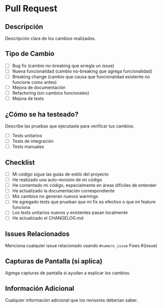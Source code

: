 # Pull Request

## Descripción
Descripción clara de los cambios realizados.

## Tipo de Cambio
- [ ] Bug fix (cambio no-breaking que arregla un issue)
- [ ] Nueva funcionalidad (cambio no-breaking que agrega funcionalidad)
- [ ] Breaking change (cambio que causa que funcionalidad existente no funcione como antes)
- [ ] Mejora de documentación
- [ ] Refactoring (sin cambios funcionales)
- [ ] Mejora de tests

## ¿Cómo se ha testeado?
Describe las pruebas que ejecutaste para verificar tus cambios.

- [ ] Tests unitarios
- [ ] Tests de integración
- [ ] Tests manuales

## Checklist
- [ ] Mi código sigue las guías de estilo del proyecto
- [ ] He realizado una auto-revisión de mi código
- [ ] He comentado mi código, especialmente en áreas difíciles de entender
- [ ] He actualizado la documentación correspondiente
- [ ] Mis cambios no generan nuevos warnings
- [ ] He agregado tests que prueban que mi fix es efectivo o que mi feature funciona
- [ ] Los tests unitarios nuevos y existentes pasan localmente
- [ ] He actualizado el CHANGELOG.md

## Issues Relacionados
Menciona cualquier issue relacionado usando `#numero_issue`
Fixes #(issue)

## Capturas de Pantalla (si aplica)
Agrega capturas de pantalla si ayudan a explicar los cambios.

## Información Adicional
Cualquier información adicional que los revisores deberían saber.
